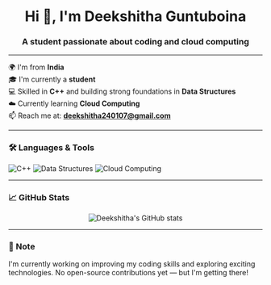 <h1 align="center">Hi 👋, I'm Deekshitha Guntuboina</h1>
<h3 align="center">A student passionate about coding and cloud computing</h3>

---

🌍 I'm from **India**  
🎓 I'm currently a **student**  
💻 Skilled in **C++** and building strong foundations in **Data Structures**  
☁️ Currently learning **Cloud Computing**  
📫 Reach me at: **deekshitha240107@gmail.com**

---

### 🛠️ Languages & Tools
![C++](https://img.shields.io/badge/-C++-00599C?style=flat&logo=c%2B%2B&logoColor=white)
![Data Structures](https://img.shields.io/badge/-Data%20Structures-orange?style=flat)
![Cloud Computing](https://img.shields.io/badge/-Cloud%20Computing-lightgrey?style=flat)

---

### 📈 GitHub Stats

<p align="center">
  <img src="https://github-readme-stats.vercel.app/api?username=deekshitha_guntuboina&show_icons=true&theme=radical" alt="Deekshitha's GitHub stats" />
</p>

---

### 📝 Note
I'm currently working on improving my coding skills and exploring exciting technologies. No open-source contributions yet — but I'm getting there!

